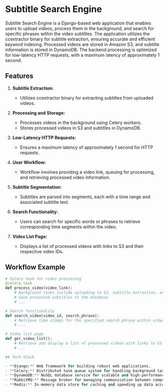 # Subtitle Search Engine

Subtitle Search Engine is a Django-based web application that enables users to upload videos, process them in the background, and search for specific phrases within the video subtitles. The application utilizes the ccextractor binary for subtitle extraction, ensuring accurate and efficient keyword indexing. Processed videos are stored in Amazon S3, and subtitle information is stored in DynamoDB. The backend processing is optimized for low-latency HTTP requests, with a maximum latency of approximately 1 second.

## Features

1. **Subtitle Extraction:**
   - Utilizes ccextractor binary for extracting subtitles from uploaded videos.

2. **Processing and Storage:**
   - Processes videos in the background using Celery workers.
   - Stores processed videos in S3 and subtitles in DynamoDB.

3. **Low-Latency HTTP Requests:**
   - Ensures a maximum latency of approximately 1 second for HTTP requests.

4. **User Workflow:**
   - Workflow involves providing a video link, queuing for processing, and retrieving processed video information.

5. **Subtitle Segmentation:**
   - Subtitles are parsed into segments, each with a time range and associated subtitle text.

6. **Search Functionality:**
   - Users can search for specific words or phrases to retrieve corresponding time segments within the video.

7. **Video List Page:**
   - Displays a list of processed videos with links to S3 and their respective video IDs.

## Workflow Example

```python
# Celery task for video processing
@celery.task
def process_video(video_link):
    # Background tasks include uploading to S3, subtitle extraction, and parsing
    # Save processed subtitles to the database
    # ...

# Search functionality
def search_video(video_id, search_phrase):
    # Retrieve time stamps for the specified search phrase within video subtitles
    # ...

# Video list page
def get_video_list():
    # Retrieve and display a list of processed videos with links to S3 and video IDs
    # ...

## Tech Stack

- **Django:** Web framework for building robust web applications.
- **Celery:** Distributed task queue system for handling background tasks.
- **DynamoDB:** NoSQL database service for scalable and high-performance applications.
- **RabbitMQ:** Message broker for managing communication between components.
- **Redis:** In-memory data store for caching and speeding up data access.

